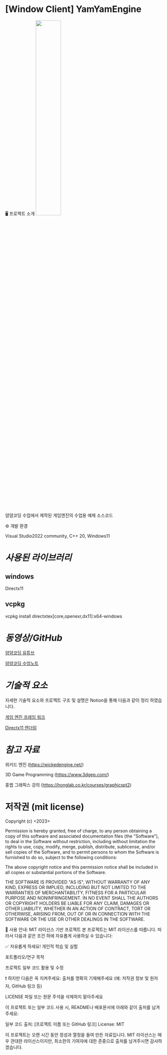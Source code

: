 # [Window Client] YamYamEngine 

🖥️ 프로젝트 소개
<img src="https://github.com/eazuooz/YamYam_Engine/assets/46310910/e312db09-9416-483e-9673-df972081e0bf" width="40%"/>

얌얌코딩 수업에서 제작된 게임엔진의 수업용 예제 소스코드


⚙️ 개발 환경

Visual Studio2022 community, C++ 20, Windows11

# *사용된 라이브러리*

## windows
Directx11

## vcpkg
vcpkg install directxtex[core,openexr,dx11]:x64-windows

<!--vcpkg install assimp:x64-windows
vcpkg install directxtex:x64-windows
vcpkg install directxtex[dx11]:x64-windows
vcpkg install directxtex[openexr]:x64-windows
vcpkg install directxtk:x64-windows
vcpkg install directxmath:x64-windows
vcpkg install fp16:x64-windows
vcpkg install imgui[dx11-binding,win32-binding]:x64-windows
vcpkg install glm:x64-windows
vcpkg install directxmesh:x64-windows

vcpkg install assimp:x64-windows
vcpkg install directxtk:x64-windows
vcpkg install directxtex[openexr]:x64-windows
vcpkg install directxmath:x64-windows
vcpkg install fp16:x64-windows
vcpkg install imgui[dx11-binding,win32-binding]:x64-windows
vcpkg install glm:x64-windows
vcpkg install directxmesh:x64-windows
vcpkg install eigen3:x64-windows 
vcpkg install physx:x64-windows 
-->

# *동영상/GitHub*

[얌얌코딩 유튜브](https://www.youtube.com/channel/UCOgtkPoyC0VXhCs7Xk3jvjQ)

[얌얌코딩 수업노트](https://www.yamyamcoding.com/)

# *기술적 요소*
자세한 기술적 요소와 프로젝트 구조 및 설명은 Notion을 통해 다음과 같이 정리 하였습니다.

[게임 엔진 프레임 워크](https://www.yamyamcoding.com/d5945030-34b7-4e70-bc9f-b0d89facfe1b)

[Directx11 렌더링](https://www.yamyamcoding.com/80d76736-a5d3-48f4-ac4a-77a983fd7050)


# *참고 자료*

위키드 엔진 (https://wickedengine.net/)

3D Game Programming (https://www.3dgep.com/)

홍랩 그래픽스 강의 (https://honglab.co.kr/courses/graphicspt2)


# 저작권 (mit license)
Copyright (c) <2023> <YamYamCoding>

Permission is hereby granted, free of charge, to any person obtaining a copy
of this software and associated documentation files (the "Software"), to deal
in the Software without restriction, including without limitation the rights
to use, copy, modify, merge, publish, distribute, sublicense, and/or sell
copies of the Software, and to permit persons to whom the Software is
furnished to do so, subject to the following conditions:

The above copyright notice and this permission notice shall be included in all
copies or substantial portions of the Software.

THE SOFTWARE IS PROVIDED "AS IS", WITHOUT WARRANTY OF ANY KIND, EXPRESS OR
IMPLIED, INCLUDING BUT NOT LIMITED TO THE WARRANTIES OF MERCHANTABILITY,
FITNESS FOR A PARTICULAR PURPOSE AND NONINFRINGEMENT. IN NO EVENT SHALL THE
AUTHORS OR COPYRIGHT HOLDERS BE LIABLE FOR ANY CLAIM, DAMAGES OR OTHER
LIABILITY, WHETHER IN AN ACTION OF CONTRACT, TORT OR OTHERWISE, ARISING FROM,
OUT OF OR IN CONNECTION WITH THE SOFTWARE OR THE USE OR OTHER DEALINGS IN THE
SOFTWARE.

🔖 사용 안내: MIT 라이선스 기반 프로젝트
본 프로젝트는 MIT 라이선스를 따릅니다. 따라서 다음과 같은 조건 하에 자유롭게 사용하실 수 있습니다:

✅ 자유롭게 하세요!
개인적 학습 및 실험

포트폴리오/연구 목적

프로젝트 일부 코드 활용 및 수정

❗ 하지만 다음은 꼭 지켜주세요:
출처를 명확히 기재해주세요
(예: 저작권 정보 및 원저자, GitHub 링크 등)

LICENSE 파일 또는 원문 주석을 삭제하지 말아주세요

이 프로젝트 또는 일부 코드 사용 시, README나 배포문서에 아래와 같이 출처를 남겨주세요:

일부 코드 출처: [프로젝트 이름 또는 GitHub 링크]
License: MIT

이 프로젝트는 오랜 시간 동안 정성과 열정을 들여 만든 자료입니다.
MIT 라이선스는 매우 관대한 라이선스이지만, 최소한의 기여자에 대한 존중으로 출처를 남겨주시면 감사하겠습니다.

